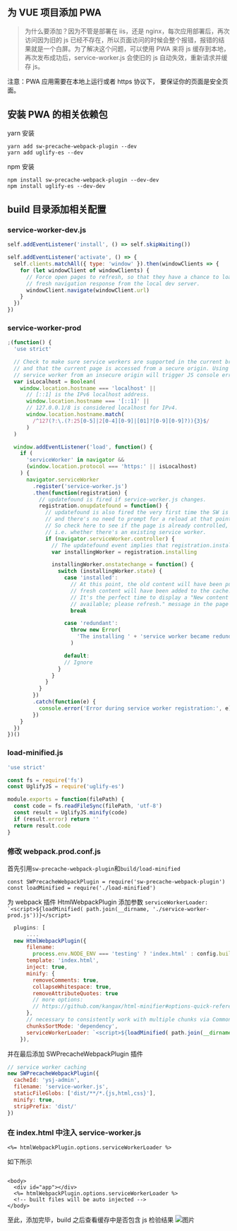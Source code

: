 ## 为 VUE 项目添加 PWA

> 为什么要添加？因为不管是部署在 iis，还是 nginx，每次应用部署后，再次访问因为旧的 js 已经不存在，所以页面访问的时候会整个报错，报错的结果就是一个白屏。为了解决这个问题，可以使用 PWA 来将 js 缓存到本地，再次发布成功后，service-worker.js 会使旧的 js 自动失效，重新请求并缓存 js。

注意：PWA 应用需要在本地上运行或者 https 协议下， 要保证你的页面是安全页面。

## 安装 PWA 的相关依赖包

yarn 安装

```
yarn add sw-precache-webpack-plugin --dev
yarn add uglify-es --dev
```

npm 安装

```
npm install sw-precache-webpack-plugin --dev-dev
npm install uglify-es --dev-dev
```

## build 目录添加相关配置

### service-worker-dev.js

```js
self.addEventListener('install', () => self.skipWaiting())

self.addEventListener('activate', () => {
  self.clients.matchAll({ type: 'window' }).then(windowClients => {
    for (let windowClient of windowClients) {
      // Force open pages to refresh, so that they have a chance to load the
      // fresh navigation response from the local dev server.
      windowClient.navigate(windowClient.url)
    }
  })
})
```

### service-worker-prod

```js
;(function() {
  'use strict'

  // Check to make sure service workers are supported in the current browser,
  // and that the current page is accessed from a secure origin. Using a
  // service worker from an insecure origin will trigger JS console errors.
  var isLocalhost = Boolean(
    window.location.hostname === 'localhost' ||
      // [::1] is the IPv6 localhost address.
      window.location.hostname === '[::1]' ||
      // 127.0.0.1/8 is considered localhost for IPv4.
      window.location.hostname.match(
        /^127(?:\.(?:25[0-5]|2[0-4][0-9]|[01]?[0-9][0-9]?)){3}$/
      )
  )

  window.addEventListener('load', function() {
    if (
      'serviceWorker' in navigator &&
      (window.location.protocol === 'https:' || isLocalhost)
    ) {
      navigator.serviceWorker
        .register('service-worker.js')
        .then(function(registration) {
          // updatefound is fired if service-worker.js changes.
          registration.onupdatefound = function() {
            // updatefound is also fired the very first time the SW is installed,
            // and there's no need to prompt for a reload at that point.
            // So check here to see if the page is already controlled,
            // i.e. whether there's an existing service worker.
            if (navigator.serviceWorker.controller) {
              // The updatefound event implies that registration.installing is set
              var installingWorker = registration.installing

              installingWorker.onstatechange = function() {
                switch (installingWorker.state) {
                  case 'installed':
                    // At this point, the old content will have been purged and the
                    // fresh content will have been added to the cache.
                    // It's the perfect time to display a "New content is
                    // available; please refresh." message in the page's interface.
                    break

                  case 'redundant':
                    throw new Error(
                      'The installing ' + 'service worker became redundant.'
                    )

                  default:
                  // Ignore
                }
              }
            }
          }
        })
        .catch(function(e) {
          console.error('Error during service worker registration:', e)
        })
    }
  })
})()
```

### load-minified.js

```js
'use strict'

const fs = require('fs')
const UglifyJS = require('uglify-es')

module.exports = function(filePath) {
  const code = fs.readFileSync(filePath, 'utf-8')
  const result = UglifyJS.minify(code)
  if (result.error) return ''
  return result.code
}
```

### 修改 webpack.prod.conf.js

首先引用`sw-precache-webpack-plugin`和`build/load-minified`

```
const SWPrecacheWebpackPlugin = require('sw-precache-webpack-plugin')
const loadMinified = require('./load-minified')
```

为 webpack 插件 HtmlWebpackPlugin 添加参数 `` serviceWorkerLoader: `<script>${loadMinified( path.join(__dirname, './service-worker-prod.js'))}</script> ``

```js
  plugins: [
      ....
  new HtmlWebpackPlugin({
      filename:
        process.env.NODE_ENV === 'testing' ? 'index.html' : config.build.index,
      template: 'index.html',
      inject: true,
      minify: {
        removeComments: true,
        collapseWhitespace: true,
        removeAttributeQuotes: true
        // more options:
        // https://github.com/kangax/html-minifier#options-quick-reference
      },
      // necessary to consistently work with multiple chunks via CommonsChunkPlugin
      chunksSortMode: 'dependency',
      serviceWorkerLoader: `<script>${loadMinified( path.join(__dirname, './service-worker-prod.js'))}</script>`
    }),
```

并在最后添加 SWPrecacheWebpackPlugin 插件

```js
// service worker caching
new SWPrecacheWebpackPlugin({
  cacheId: 'ysj-admin',
  filename: 'service-worker.js',
  staticFileGlobs: ['dist/**/*.{js,html,css}'],
  minify: true,
  stripPrefix: 'dist/'
})
```

### 在 index.html 中注入 service-worker.js
```
<%= htmlWebpackPlugin.options.serviceWorkerLoader %>
```
如下所示
```

<body>
  <div id="app"></div>
  <%= htmlWebpackPlugin.options.serviceWorkerLoader %>
  <!-- built files will be auto injected -->
</body>   
```

至此，添加完毕，build 之后查看缓存中是否包含 js 检验结果
![图片](https://dn-coding-net-production-pp.qbox.me/a565c7ff-7642-4491-bb5f-4c0da44ae537.png)
